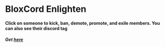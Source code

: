 # BloxCord Enlighten
#### Click on someone to kick, ban, demote, promote, and exile members. You can also see their discord tag 

##### Get [here](https://www.roblox.com/library/4776691123/BloxCord-Enlighten)
